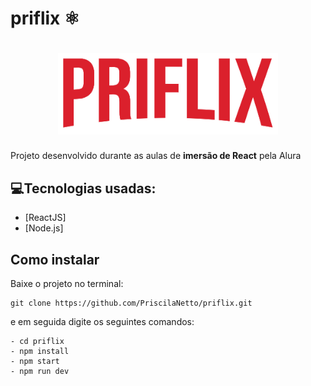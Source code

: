 # priflix ⚛️

<h1 align="center">
<img style="width:70%" alt="priflix" src="./src/assets/img/Logo.png"/>
<br>
</h1>

Projeto desenvolvido durante as aulas de **imersão de React** pela Alura

## 💻Tecnologias usadas:

- [ReactJS]
- [Node.js]

## Como instalar

Baixe o projeto no terminal:

```
git clone https://github.com/PriscilaNetto/priflix.git

```

e em seguida digite os seguintes comandos:

```
- cd priflix
- npm install
- npm start
- npm run dev
```
